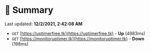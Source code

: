 # 📖 Summary
Last updated: **12/2/2021, 2:42:08 AM**

- `GET` [https://uptimerfree.tk](https://uptimerfree.tk) - **Up** (4983ms)
- `GET` [https://monitoruptimer.tk](https://monitoruptimer.tk) - **Down** (198ms)
